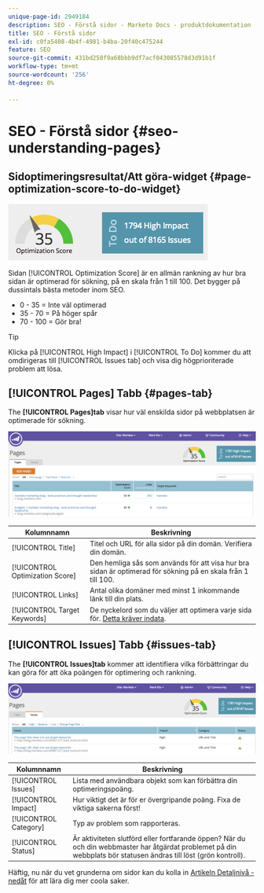 ```yaml
---
unique-page-id: 2949184
description: SEO - Förstå sidor - Marketo Docs - produktdokumentation
title: SEO - Förstå sidor
exl-id: c0fa5408-4b4f-4981-b4ba-20f40c475244
feature: SEO
source-git-commit: 431bd258f9a68bbb9df7acf043085578d3d91b1f
workflow-type: tm+mt
source-wordcount: '256'
ht-degree: 0%

---
```


# SEO - Förstå sidor {#seo-understanding-pages}

## Sidoptimeringsresultat/Att göra-widget {#page-optimization-score-to-do-widget}

![](assets/image2014-9-17-21-3a52-3a3.png)

Sidan [!UICONTROL Optimization Score] är en allmän rankning av hur bra sidan är optimerad för sökning, på en skala från 1 till 100. Det bygger på dussintals bästa metoder inom SEO.

* 0 - 35 = Inte väl optimerad
* 35 - 70 = På höger spår
* 70 - 100 = Gör bra!

>[!TIP]
>
>Klicka på [!UICONTROL High Impact] i [!UICONTROL To Do] kommer du att omdirigeras till [!UICONTROL Issues tab] och visa dig högprioriterade problem att lösa.

## [!UICONTROL Pages] Tabb {#pages-tab}

The **[!UICONTROL Pages]tab** visar hur väl enskilda sidor på webbplatsen är optimerade för sökning.

![](assets/image2014-9-17-21-3a52-3a41.png)

| Kolumnnamn | Beskrivning |
|---|---|
| [!UICONTROL Title] | Titel och URL för alla sidor på din domän. Verifiera din domän. |
| [!UICONTROL Optimization Score] | Den hemliga sås som används för att visa hur bra sidan är optimerad för sökning på en skala från 1 till 100. |
| [!UICONTROL Links] | Antal olika domäner med minst 1 inkommande länk till din plats. |
| [!UICONTROL Target Keywords] | De nyckelord som du väljer att optimera varje sida för. [Detta kräver indata](/help/marketo/product-docs/additional-apps/seo/pages/seo-using-the-page-detail-drill-down.md). |

## [!UICONTROL Issues] Tabb {#issues-tab}

The **[!UICONTROL Issues]tab** kommer att identifiera vilka förbättringar du kan göra för att öka poängen för optimering och rankning.

![](assets/image2014-9-17-21-3a53-3a15.png)

| Kolumnnamn | Beskrivning |
|---|---|
| [!UICONTROL Issues] | Lista med användbara objekt som kan förbättra din optimeringspoäng. |
| [!UICONTROL Impact] | Hur viktigt det är för er övergripande poäng. Fixa de viktiga sakerna först! |
| [!UICONTROL Category] | Typ av problem som rapporteras. |
| [!UICONTROL Status] | Är aktiviteten slutförd eller fortfarande öppen? När du och din webbmaster har åtgärdat problemet på din webbplats bör statusen ändras till löst (grön kontroll). |

Häftig, nu när du vet grunderna om sidor kan du kolla in [Artikeln Detaljnivå - nedåt](/help/marketo/product-docs/additional-apps/seo/pages/seo-using-the-page-detail-drill-down.md) för att lära dig mer coola saker.
